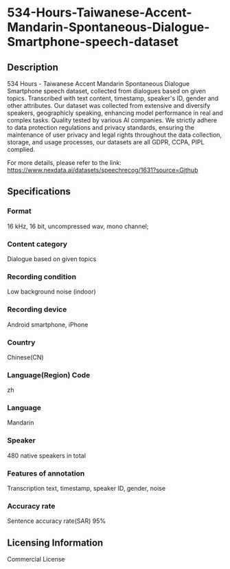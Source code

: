 # 534-Hours-Taiwanese-Accent-Mandarin-Spontaneous-Dialogue-Smartphone-speech-dataset

## Description
534 Hours - Taiwanese Accent Mandarin Spontaneous Dialogue Smartphone speech dataset, collected from dialogues based on given topics. Transcribed with text content, timestamp, speaker's ID, gender and other attributes. Our dataset was collected from extensive and diversify speakers, geographicly speaking, enhancing model performance in real and complex tasks. Quality tested by various AI companies. We strictly adhere to data protection regulations and privacy standards, ensuring the maintenance of user privacy and legal rights throughout the data collection, storage, and usage processes, our datasets are all GDPR, CCPA, PIPL complied.

For more details, please refer to the link: https://www.nexdata.ai/datasets/speechrecog/1631?source=Github

## Specifications
### Format
16 kHz, 16 bit, uncompressed wav, mono channel;
### Content category
Dialogue based on given topics
### Recording condition
Low background noise (indoor)
### Recording device
Android smartphone, iPhone
### Country
Chinese(CN)
### Language(Region) Code
zh
### Language
Mandarin
### Speaker
480 native speakers in total
### Features of annotation
Transcription text, timestamp, speaker ID, gender, noise
### Accuracy rate
Sentence accuracy rate(SAR) 95%

## Licensing Information
Commercial License














